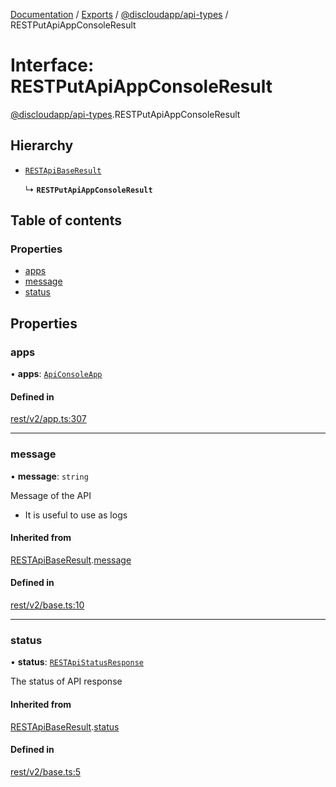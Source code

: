 [Documentation](../README.md) / [Exports](../modules.md) / [@discloudapp/api-types](../modules/discloudapp_api_types.md) / RESTPutApiAppConsoleResult

# Interface: RESTPutApiAppConsoleResult

[@discloudapp/api-types](../modules/discloudapp_api_types.md).RESTPutApiAppConsoleResult

## Hierarchy

- [`RESTApiBaseResult`](discloudapp_api_types.RESTApiBaseResult.md)

  ↳ **`RESTPutApiAppConsoleResult`**

## Table of contents

### Properties

- [apps](discloudapp_api_types.RESTPutApiAppConsoleResult.md#apps)
- [message](discloudapp_api_types.RESTPutApiAppConsoleResult.md#message)
- [status](discloudapp_api_types.RESTPutApiAppConsoleResult.md#status)

## Properties

### apps

• **apps**: [`ApiConsoleApp`](discloudapp_api_types.ApiConsoleApp.md)

#### Defined in

[rest/v2/app.ts:307](https://github.com/discloud/discloud.app/blob/824e86a/packages/api-types/rest/v2/app.ts#L307)

___

### message

• **message**: `string`

Message of the API
- It is useful to use as logs

#### Inherited from

[RESTApiBaseResult](discloudapp_api_types.RESTApiBaseResult.md).[message](discloudapp_api_types.RESTApiBaseResult.md#message)

#### Defined in

[rest/v2/base.ts:10](https://github.com/discloud/discloud.app/blob/824e86a/packages/api-types/rest/v2/base.ts#L10)

___

### status

• **status**: [`RESTApiStatusResponse`](../modules/discloudapp_api_types.md#restapistatusresponse)

The status of API response

#### Inherited from

[RESTApiBaseResult](discloudapp_api_types.RESTApiBaseResult.md).[status](discloudapp_api_types.RESTApiBaseResult.md#status)

#### Defined in

[rest/v2/base.ts:5](https://github.com/discloud/discloud.app/blob/824e86a/packages/api-types/rest/v2/base.ts#L5)
